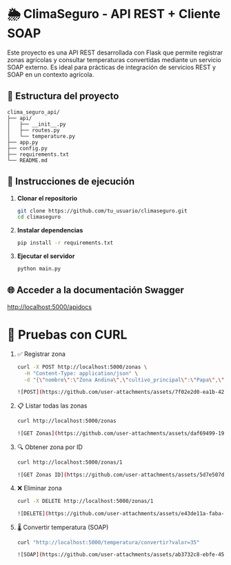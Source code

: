# 🌦️ ClimaSeguro - API REST + Cliente SOAP

Este proyecto es una API REST desarrollada con Flask que permite registrar zonas agrícolas y consultar temperaturas convertidas mediante un servicio SOAP externo. Es ideal para prácticas de integración de servicios REST y SOAP en un contexto agrícola.

## 📁 Estructura del proyecto

```text
clima_seguro_api/
├── api/
│   ├── __init__.py
│   ├── routes.py
│   └── temperature.py
├── app.py
├── config.py
├── requirements.txt
└── README.md
```


## 🚀 Instrucciones de ejecución

1. **Clonar el repositorio**  
   ```bash
   git clone https://github.com/tu_usuario/climaseguro.git
   cd climaseguro

2. **Instalar dependencias**
   ```bash
   pip install -r requirements.txt

3. **Ejecutar el servidor**
   ```bash
   python main.py

## 🌐 Acceder a la documentación Swagger

[http://localhost:5000/apidocs](http://localhost:5000/apidocs)

# 🔁 Pruebas con CURL

1. ✅ Registrar zona
   ```bash
   curl -X POST http://localhost:5000/zonas \
     -H "Content-Type: application/json" \
     -d "{\"nombre\":\"Zona Andina\",\"cultivo_principal\":\"Papa\",\"hectareas\":120,\"coordenadas\":{\"latitud\":-2.15,\"longitud\":-78.5}}"

   ![POST](https://github.com/user-attachments/assets/7f02e2d0-ea1b-42d1-be1e-aa7a7a26ddce)


2. 📋 Listar todas las zonas
   ```bash
   curl http://localhost:5000/zonas

   ![GET Zonas](https://github.com/user-attachments/assets/daf69499-19b9-4823-8ca1-b8a969c3878d)

3. 🔍 Obtener zona por ID
   ```bash
   curl http://localhost:5000/zonas/1

   ![GET Zonas ID](https://github.com/user-attachments/assets/5d7e507d-001d-48a3-a32c-2608c6a605d6)


4. ❌ Eliminar zona
   ```bash
   curl -X DELETE http://localhost:5000/zonas/1

   ![DELETE](https://github.com/user-attachments/assets/e43de11a-faba-4483-b0a4-85dec1ae9519)


5. 🌡️ Convertir temperatura (SOAP)
   ```bash
   curl "http://localhost:5000/temperatura/convertir?valor=35"

   ![SOAP](https://github.com/user-attachments/assets/ab3732c8-ebfe-453c-ac03-92db15a541e4)


